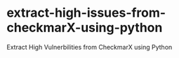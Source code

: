 # extract-high-issues-from-checkmarX-using-python
Extract High Vulnerbilities from CheckmarX using Python
